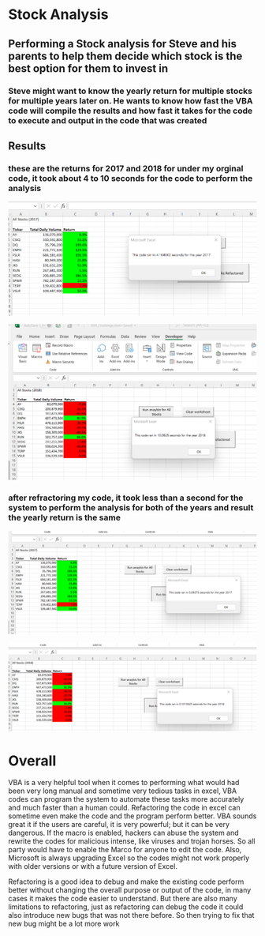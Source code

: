 # Stock Analysis

## Performing a Stock analysis for Steve and his parents to help them decide which stock is the best option for them to invest in 

### Steve might want to know the yearly return for multiple stocks for multiple years later on. He wants to know how fast the VBA code will compile the results and how fast it takes for the code to execute and output in the code that was created

## Results

### these are the returns for 2017 and 2018 for under my orginal code, it took about 4 to 10 seconds for the code to perform the analysis 
![2017](VBA_Challenge_2017.png)

![2018](VBA_Challenge_2018.png)

### after refractoring my code, it took less than a second for the system to perform the analysis for both of the years and result the yearly return is the same
![2017RE](VBA_Challenge_2017_RE.png)


![2018RE](VBA_Challenge_2018_RE.png)


# Overall
VBA is a very helpful tool when it comes to performing what would had been very long manual and sometime very tedious tasks in excel, VBA codes can program the system to automate these tasks more accurately and much faster than a human could. Refactoring the code in excel can sometime even make the code and the program perform better. VBA sounds great it if the users are careful, it is very powerful; but it can be very dangerous. If the macro is enabled, hackers can abuse the system and rewrite the codes for malicious intense, like viruses and trojan horses. So all party would have to enable the Marco for anyone to edit the code. Also, Microsoft is always upgrading Excel so the codes might not work properly with older versions or with a future version of Excel.

Refactoring is a good idea to debug and make the existing code perform better without changing the overall purpose or output of the code, in many cases it makes the code easier to understand. But there are also many limitations to refactoring, just as refactoring can debug the code it could also introduce new bugs that was not there before. So then trying to fix that new bug might be a lot more work

